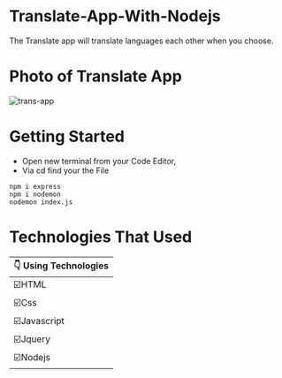 # Translate-App-With-Nodejs
 The Translate app will translate languages each other when you choose.
 
 # Photo of Translate App
![trans-app](https://user-images.githubusercontent.com/93815030/153582775-8e7ddcdd-d214-4a2d-98f4-6800cf82b759.png)

# Getting Started
- Open new terminal from your Code Editor,
- Via cd find your the File 
```
npm i express
npm i nodemon
nodemon index.js
```

# Technologies That Used
|:point_down: Using Technologies|
|------------------|
|:ballot_box_with_check:HTML              |
|:ballot_box_with_check:Css               |
|:ballot_box_with_check:Javascript        |
|:ballot_box_with_check:Jquery            |
|:ballot_box_with_check:Nodejs            |



